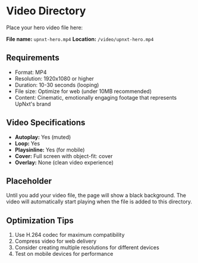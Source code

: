 # Video Directory

Place your hero video file here:

**File name:** `upnxt-hero.mp4`
**Location:** `/video/upnxt-hero.mp4`

## Requirements

- Format: MP4
- Resolution: 1920x1080 or higher
- Duration: 10-30 seconds (looping)
- File size: Optimize for web (under 10MB recommended)
- Content: Cinematic, emotionally engaging footage that represents UpNxt's brand

## Video Specifications

- **Autoplay:** Yes (muted)
- **Loop:** Yes
- **Playsinline:** Yes (for mobile)
- **Cover:** Full screen with object-fit: cover
- **Overlay:** None (clean video experience)

## Placeholder

Until you add your video file, the page will show a black background. The video will automatically start playing when the file is added to this directory.

## Optimization Tips

1. Use H.264 codec for maximum compatibility
2. Compress video for web delivery
3. Consider creating multiple resolutions for different devices
4. Test on mobile devices for performance 